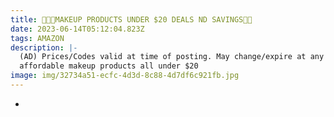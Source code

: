 ```yaml
---
title: 🎀💄🎨MAKEUP PRODUCTS UNDER $20 DEALS ND SAVINGS💸💸
date: 2023-06-14T05:12:04.823Z
tags: AMAZON
description: |-
  (AD) Prices/Codes valid at time of posting. May change/expire at any time.
  affordable makeup products all under $20
image: img/32734a51-ecfc-4d3d-8c88-4d7df6c921fb.jpg
---
```

*